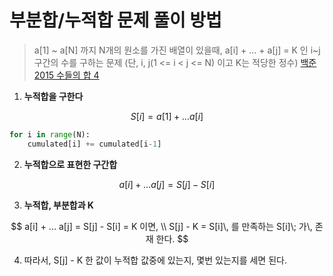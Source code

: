 # 부분합/누적합 문제 풀이 방법

> a[1] ~ a[N] 까지 N개의 원소를 가진 배열이 있을때,  a[i] + ... + a[j] = K 인 i~j 구간의 수를 구하는 문제 (단, i, j(1 <= i < j <= N) 이고 K는 적당한 정수) [백준 2015 수들의 합 4](https://www.acmicpc.net/problem/2015)

 

1. **누적합을 구한다**

$$
S[i] = a[1] + ... a[i]
$$

```python
for i in range(N):
    cumulated[i] += cumulated[i-1]
```



2. **누적합으로 표현한 구간합**

$$
a[i] + ... a[j] = S[j] - S[i]
$$

3. **누적합, 부분합과 K**

$$
a[i] + ... a[j] = S[j] - S[i] = K 이면, \\
S[j] - K = S[i]\, 를 만족하는 S[i]\; 가\, 존재 한다.
$$

4. 따라서, S[j] - K 한 값이 누적합 값중에 있는지, 몇번 있는지를 세면 된다.
